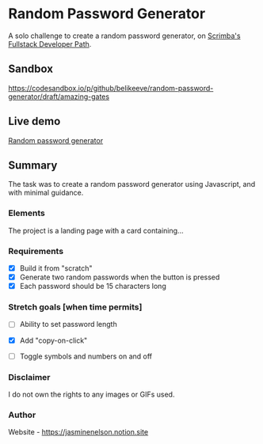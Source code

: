 # Random Password Generator
A solo challenge to create a random password generator, on [Scrimba's Fullstack Developer Path](https://scrimba.com/fullstack-path-c0fullstack).

## Sandbox
https://codesandbox.io/p/github/belikeeve/random-password-generator/draft/amazing-gates

## Live demo
[Random password generator](https://vsty2q-5173.csb.app/)

## Summary

The task was to create a random password generator using Javascript, and with minimal guidance.

### Elements

The project is a landing page with a card containing...


### Requirements

  - [x] Build it from "scratch"
  - [x] Generate two random passwords when the button is pressed
  - [x] Each password should be 15 characters long
        
### Stretch goals [when time permits]

  - [ ] Ability to set password length
  - [x] Add "copy-on-click"
  - [ ] Toggle symbols and numbers on and off


### Disclaimer

I do not own the rights to any images or GIFs used.

### Author

Website - https://jasminenelson.notion.site

